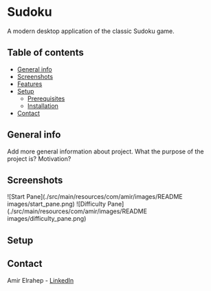 # Sudoku

A modern desktop application of the classic Sudoku game.

## Table of contents

* [General info](#general-info)
* [Screenshots](#screenshots)
* [Features](#features)
* [Setup](#setup)
    * [Prerequisites](prerequisites)
    * [Installation](installation)
* [Contact](#contact)

## General info

Add more general information about project. What the purpose of the project is? Motivation?

## Screenshots

![Start Pane](./src/main/resources/com/amir/images/README images/start_pane.png)
![Difficulty  Pane](./src/main/resources/com/amir/images/README images/difficulty_pane.png)



## Setup

## Contact

Amir Elrahep - [LinkedIn](https://www.linkedin.com/in/amir-elrahep-4141a1154/)
